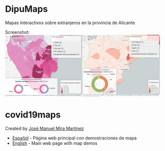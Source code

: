 # DipuMaps

Mapas interactivos sobre extranjeros en la provincia de Alicante

Screenshot:
![alt text](https://raw.githubusercontent.com/josemamira/dipumaps/gh-pages/images/portada.png "Foreigners interactive maps")

covid19maps
=============

Created by [José Manuel Mira Martínez](https://github.com/josemamira/)

* [Español](https://josemamira.github.io/dipumaps/index-es.html) - Página web principal con demostraciones de mapa
* [English](https://josemamira.github.io/dipumaps/index.html) - Main web page with map demos

